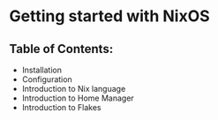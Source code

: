 # Getting started with NixOS

## Table of Contents:
- Installation
- Configuration
- Introduction to Nix language
- Introduction to Home Manager
- Introduction to Flakes
